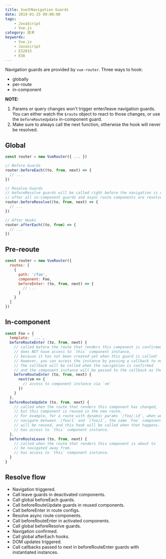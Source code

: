 ```yaml
---
title: VueのNavigation Guards
date: 2019-01-25 09:00:00
tags:
    - JavaScript
    - Vue.js
category: 技术
keywords:
    - Vue.js
    - Javascript
    - ES2015
    - ES6
---
```


Navigation guards are provided by `vue-router`.
Three ways to hook:
* globally
* per-route
* in-component

__NOTE:__ 
1. Params or query changes won't trigger enter/leave navigation guards. You can either watch the `$route` object to react to those changes, or use the `beforeRouteUpdate` in-component guard.
2. Make sure to always call the next function, otherwise the hook will never be resolved.

## Global

```Javascript
const router = new VueRouter({ ... })

// Before Guards
router.beforeEach((to, from, next) => {
  // ...
})

// Resolve Guards
// beforeResolve guards will be called right before the navigation is confirmed
// after all in-component guards and async route components are resolved
router.beforeResolve((to, from, next) => {
  // ...
})

// After Hooks
router.afterEach((to, from) => {
  // ...
})
```

## Pre-reoute

```Javascript
const router = new VueRouter({
  routes: [
    {
      path: '/foo',
      component: Foo,
      beforeEnter: (to, from, next) => {
        // ...
      }
    }
  ]
})
```

## In-component

```Javascript
const Foo = {
  template: `...`,
  beforeRouteEnter (to, from, next) {
    // called before the route that renders this component is confirmed.
    // does NOT have access to `this` component instance,
    // because it has not been created yet when this guard is called!
    // However, you can access the instance by passing a callback to next. 
    // The callback will be called when the navigation is confirmed
    // and the component instance will be passed to the callback as the argument
    beforeRouteEnter (to, from, next) {
      next(vm => {
        // access to component instance via `vm`
      })
    }
  },
  beforeRouteUpdate (to, from, next) {
    // called when the route that renders this component has changed,
    // but this component is reused in the new route.
    // For example, for a route with dynamic params `/foo/:id`, when we
    // navigate between `/foo/1` and `/foo/2`, the same `Foo` component instance
    // will be reused, and this hook will be called when that happens.
    // has access to `this` component instance.
  },
  beforeRouteLeave (to, from, next) {
    // called when the route that renders this component is about to
    // be navigated away from.
    // has access to `this` component instance.
  }
}
```

## Resolve flow

+ Navigation triggered.
+ Call leave guards in deactivated components.
+ Call global beforeEach guards.
+ Call beforeRouteUpdate guards in reused components.
+ Call beforeEnter in route configs.
+ Resolve async route components.
+ Call beforeRouteEnter in activated components.
+ Call global beforeResolve guards.
+ Navigation confirmed.
+ Call global afterEach hooks.
+ DOM updates triggered.
+ Call callbacks passed to next in beforeRouteEnter guards with instantiated instances.
